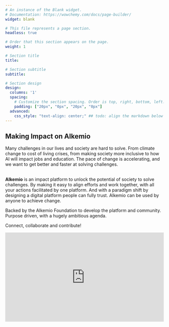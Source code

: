 ```yaml
---
# An instance of the Blank widget.
# Documentation: https://wowchemy.com/docs/page-builder/
widget: blank

# This file represents a page section.
headless: true

# Order that this section appears on the page.
weight: 1

# Section title
title: 

# Section subtitle
subtitle: 

# Section design
design:
  columns: '1'
  spacing:
    # Customize the section spacing. Order is top, right, bottom, left.
    padding: ["20px", "0px", "20px", "0px"]
  advanced:
    css_style: "text-align: center;" ## todo: align the markdown below centrally
---
```


<div class="container" >
  <div class="row">
    <div class="col-sm mb-4">
  <h2 class="font-weight-bold" >Making Impact on Alkemio</h2>
  Many challenges in our lives and society are hard to solve. From climate change to cost of living crises, from making society more inclusive to how AI will impact jobs and education. The pace of change is accelerating, and we want to get better and faster at solving challenges. <br> <br>

  **Alkemio** is an impact platform to unlock the potential of society to solve challenges. By making it easy to align efforts and work together, with all your actions facilitated by one platform. And with a paradigm shift by designing a digital platform people can fully trust. Alkemio can be used by anyone to achieve change.

  Backed by the Alkemio Foundation to develop the platform and community. Purpose driven, with a hugely ambitious agenda. 

  Connect, collaborate and contribute!
  </div>
    <div class="col-sm m-auto"> 
<div style="padding:56.25% 0 0 0;position:relative;"><iframe src="https://player.vimeo.com/video/834051491?h=35e2fbb603&portrait=0" style="position:absolute;top:0;left:0;width:100%;height:100%;" frameborder="0" allow="autoplay; fullscreen; picture-in-picture" allowfullscreen></iframe></div><script src="https://player.vimeo.com/api/player.js"></script>

  </div> 
  </div>

  <div style="width:50%" class="">


</div>
